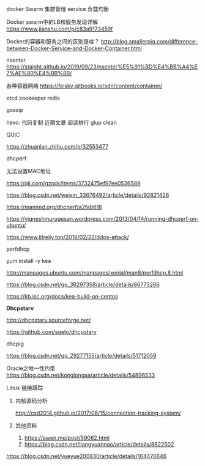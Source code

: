 docker Swarm 集群管理
service 
负载均衡

Docker swarm中的LB和服务发现详解
https://www.jianshu.com/p/c83a9173459f

Docker的容器和服务之间的区别是啥？
http://blog.smallerpig.com/difference-between-Docker-Service-and-Docker-Container.html

nsenter
https://staight.github.io/2019/09/23/nsenter%E5%91%BD%E4%BB%A4%E7%AE%80%E4%BB%8B/


各种容器网络 
https://feisky.gitbooks.io/sdn/content/container/

etcd
zookeeper
redis

gossip

hexo:
代码复制
近期文章
阅读排行
glup clean

QUIC

https://zhuanlan.zhihu.com/p/32553477

dhcperf

无法设置MAC地址

https://qii.com/gzock/items/3732475ef97ee0536589

https://blog.csdn.net/weixin_33676492/article/details/92821426

https://manned.org/dhcperf/a2fab618

https://vigneshmurugesan.wordpress.com/2013/04/14/running-dhcperf-on-ubuntu/



https://www.litreily.top/2018/02/22/ddos-attack/



perfdhcp

yum install -y kea



http://manpages.ubuntu.com/manpages/xenial/man8/perfdhcp.8.html

https://blog.csdn.net/qq_36297359/article/details/86773266

https://kb.isc.org/docs/kea-build-on-centos



**Dhcpstarv**

http://dhcpstarv.sourceforge.net/

https://github.com/sgeto/dhcpstarv



dhcpig

https://blog.csdn.net/qq_29277155/article/details/51712059



Oracle之唯一性约束
    https://blog.csdn.net/konglongaa/article/details/54896533

Linux 链接跟踪

1. 内核源码分析

   <http://cxd2014.github.io/2017/08/15/connection-tracking-system/>

2. 其他资料

   1. <https://awen.me/post/59062.html>
   2. <https://blog.csdn.net/liangyuannao/article/details/8622502>



https://blog.csdn.net/yueyue200830/article/details/104470646

